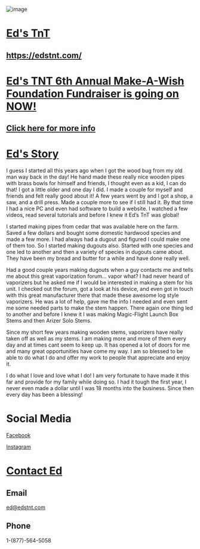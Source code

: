 
![image](https://user-images.githubusercontent.com/104687767/167275205-91d96b63-d8a2-44c7-9ae0-4f0fe4716674.png)

# [Ed's TnT](https://edstnt.com/)
## https://edstnt.com/

# [Ed's TNT 6th Annual Make-A-Wish Foundation Fundraiser is going on NOW!](https://www.beyondcombustion.net/Businesses/Manufacturers%20&%20Makers/Ed's%20TnT/6th_Annual_Make-a-Wish_Fundraiser/)
## [Click here for more info](https://www.beyondcombustion.net/Businesses/Manufacturers%20&%20Makers/Ed's%20TnT/6th_Annual_Make-a-Wish_Fundraiser/)


# [Ed's Story](https://edstnt.com/pages/about-us-1)

I guess I started all this years ago when I got the wood bug from my old man way back in the day! He hand made these really nice wooden pipes with brass bowls for himself and friends, I thought even as a kid, I can do that! I got a little older and one day I did. I made a couple for myself and friends and felt really good about it! A few years went by and I got a shop, a saw, and a drill press. Made a couple more to see if I still had it. By that time I had a nice PC and even had software to build a website. I watched a few videos, read several tutorials and before I knew it Ed’s TnT was global!

I started making pipes from cedar that was available here on the farm. Saved a few dollars and bought some domestic hardwood species and made a few more. I had always had a dugout and figured I could make one of them too. So I started making dugouts also. Started with one species and one led to another and then a variety of species in dugouts came about. They have been my bread and butter for a while and have done really well.

Had a good couple years making dugouts when a guy contacts me and tells me about this great vaporization forum… vapor what? I had never heard of vaporizers but he asked me if I would be interested in making a stem for his unit. I checked out the forum, got a look at his device, and even got in touch with this great manufacturer there that made these awesome log style vaporizers. He was a lot of help, gave me the info I needed and even sent me some needed parts to make the stem happen. There again one thing led to another and before I knew it I was making Magic-Flight Launch Box Stems and then Arizer Solo Stems.

Since my short few years making wooden stems, vaporizers have really taken off as well as my stems. I am making more and more of them every day and at times cant seem to keep up. It has opened a lot of doors for me and many great opportunities have come my way. I am so blessed to be able to do what I do and offer my work to people that appreciate and enjoy it.

I do what I love and love what I do! I am very fortunate to have made it this far and provide for my family while doing so. I had it tough the first year, I never even made a dollar until I was 18 months into the business. Since then every day has been a blessing!


# Social Media
[Facebook](https://www.facebook.com/Eds-TnTwwwedstntcom-267685303268614/)

[Instagram](https://www.instagram.com/eds_tnt_/)

# [Contact Ed](https://edstnt.com/pages/contact-us)

## Email
ed@edstnt.com

## Phone
1-(877)-564-5058
